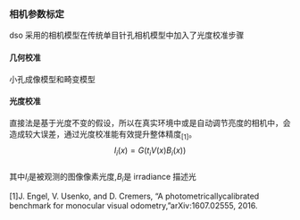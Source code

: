### 相机参数标定
dso 采用的相机模型在传统单目针孔相机模型中加入了光度校准步骤

#### 几何校准    
小孔成像模型和畸变模型
#### 光度校准   
直接法是基于光度不变的假设，所以在真实环境中或是自动调节亮度的相机中，会造成较大误差，通过光度校准能有效提升整体精度<sub>[1]</sub>。  
$$I_i(x)=G(t_iV(x)B_i(x))$$  
其中$I_i$是被观测的图像像素光度,$B_i$是 irradiance 描述光




[1]J.  Engel,  V.  Usenko,  and  D.  Cremers,  “A  photometricallycalibrated  benchmark  for  monocular  visual  odometry,”arXiv:1607.02555, 2016.